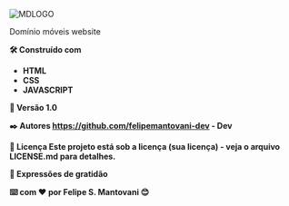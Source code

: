 
![MDLOGO](https://github.com/user-attachments/assets/de530c36-1e9a-4665-abd8-af8cb858b1e6)

<stong>Domínio móveis website<strong>


🛠️ Construído com

- HTML
- CSS
- JAVASCRIPT


📌 Versão
1.0

✒️ Autores
https://github.com/felipemantovani-dev - Dev


📄 Licença
Este projeto está sob a licença (sua licença) - veja o arquivo LICENSE.md para detalhes.

🎁 Expressões de gratidão


⌨️ com ❤️ por Felipe S. Mantovani 😊
